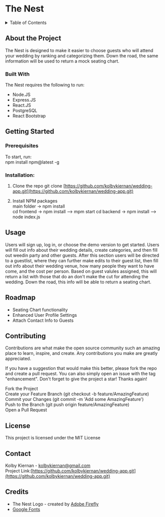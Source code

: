 # The Nest

<details>
<summary>Table of Contents</summary>

1. [About The Project](#About The Project)
    * Built With[Built With](#Built With)
2. [Getting Started](#Getting Started)
    * [Prerequisites](#Prerequisites)
    * [Installation](#installation)
3. [Usage](#usage)
4. [Roadmap](#Roadmap)
5. [Contributing](#contributing)
6. [License](#license)
7. [Contact](#Contact)
8. [Credits](#Credits)


</details>


## About the Project

The Nest is designed to make it easier to choose guests who will attend your wedding by ranking and categorizing them. Down the road, the same information will be used to return a mock seating chart.

### Built With
The Nest requires the following to run:
* Node.JS 
* Express.JS
* React.JS
* PostgreSQL
* React Bootstrap

## Getting Started

### Prerequisites

To start, run:   
    npm install npm@latest -g    

### Installation:

1. Clone the repo
    git clone [https://github.com/kolbykiernan/wedding-app.git](https://github.com/kolbykiernan/wedding-app.git)

2. Install NPM packages      
    main folder -> npm install       
    cd frontend -> npm install --> mpm start
    cd backend -> npm install --> node index.js      

## Usage
Users will sign up, log in, or choose the demo version to get started. Users will fill out info about their wedding details, create categories, and then fill out weedin party and other guests. After this section users will be directed to a guestlist, where they can further make edits to their guest list, then fill out info about their wedding venue, how many people they want to have come, and the cost per person. Based on guest valules assigned, this will return a list with those that do an don't make the cut for attending the wedding. Down the road, this info will be able to return a seating chart.

## Roadmap
* Seating Chart functionality   
* Enhanced User Profile Settings    
* Attach Contact Info to Guests         


## Contributing
Contributions are what make the open source community such an amazing place to learn, inspire, and create. Any contributions you make are greatly appreciated.     

If you have a suggestion that would make this better, please fork the repo and create a pull request. You can also simply open an issue with the tag "enhancement". Don't forget to give the project a star! Thanks again!     

Fork the Project  
Create your Feature Branch (git checkout -b feature/AmazingFeature)  
Commit your Changes (git commit -m 'Add some AmazingFeature')  
Push to the Branch (git push origin feature/AmazingFeature)  
Open a Pull Request   


## License
This project is licensed under the MIT License

## Contact
Kolby Kiernan - kolbykiernan@gmail.com    
Project Link:[https://github.com/kolbykiernan/wedding-app.git](https://github.com/kolbykiernan/wedding-app.git)

## Credits
* The Nest Logo - created by [Adobe Firefly](https://firefly.adobe.com/)
* [Google Fonts](https://fonts.google.com/)

